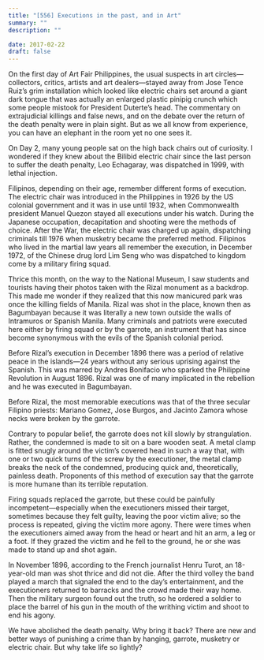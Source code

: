 ```yaml
---
title: "[556] Executions in the past, and in Art"
summary: ""
description: ""

date: 2017-02-22
draft: false
---
```


On the first day of Art Fair Philippines, the usual suspects in art circles—collectors, critics, artists and art dealers—stayed away from Jose Tence Ruiz’s grim installation which looked like electric chairs set around a giant dark tongue that was actually an enlarged plastic pinipig crunch which some people mistook for President Duterte’s head. The commentary on extrajudicial killings and false news, and on the debate over the return of the death penalty were in plain sight. But as we all know from experience, you can have an elephant in the room yet no one sees it.

On Day 2, many young people sat on the high back chairs out of curiosity. I wondered if they knew about the Bilibid electric chair since the last person to suffer the death penalty, Leo Echagaray, was dispatched in 1999, with lethal injection.

Filipinos, depending on their age, remember different forms of execution. The electric chair was introduced in the Philippines in 1926 by the US colonial government and it was in use until 1932, when Commonwealth president Manuel Quezon stayed all executions under his watch. During the Japanese occupation, decapitation and shooting were the methods of choice. After the War, the electric chair was charged up again, dispatching criminals till 1976 when musketry became the preferred method. Filipinos who lived in the martial law years all remember the execution, in December 1972, of the Chinese drug lord Lim Seng who was dispatched to kingdom come by a military firing squad.

Thrice this month, on the way to the National Museum, I saw students and tourists having their photos taken with the Rizal monument as a backdrop. This made me wonder if they realized that this now manicured park was once the killing fields of Manila. Rizal was shot in the place, known then as Bagumbayan because it was literally a new town outside the walls of Intramuros or Spanish Manila. Many criminals and patriots were executed here either by firing squad or by the garrote, an instrument that has since become synonymous with the evils of the Spanish colonial period.

Before Rizal’s execution in December 1896 there was a period of relative peace in the islands—24 years without any serious uprising against the Spanish. This was marred by Andres Bonifacio who sparked the Philippine Revolution in August 1896. Rizal was one of many implicated in the rebellion and he was executed in Bagumbayan.

Before Rizal, the most memorable executions was that of the three secular Filipino priests: Mariano Gomez, Jose Burgos, and Jacinto Zamora whose necks were broken by the garrote.

Contrary to popular belief, the garrote does not kill slowly by strangulation. Rather, the condemned is made to sit on a bare wooden seat. A metal clamp is fitted snugly around the victim’s covered head in such a way that, with one or two quick turns of the screw by the executioner, the metal clamp breaks the neck of the condemned, producing quick and, theoretically, painless death. Proponents of this method of execution say that the garrote is more humane than its terrible reputation.

Firing squads replaced the garrote, but these could be painfully incompetent—especially when the executioners missed their target, sometimes because they felt guilty, leaving the poor victim alive; so the process is repeated, giving the victim more agony. There were times when the executioners aimed away from the head or heart and hit an arm, a leg or a foot. If they grazed the victim and he fell to the ground, he or she was made to stand up and shot again.

In November 1896, according to the French journalist Henru Turot, an 18-year-old man was shot thrice and did not die. After the third volley the band played a march that signaled the end to the day’s entertainment, and the executioners returned to barracks and the crowd made their way home. Then the military surgeon found out the truth, so he ordered a soldier to place the barrel of his gun in the mouth of the writhing victim and shoot to end his agony.

We have abolished the death penalty. Why bring it back? There are new and better ways of punishing a crime than by hanging, garrote, musketry or electric chair. But why take life so lightly?
